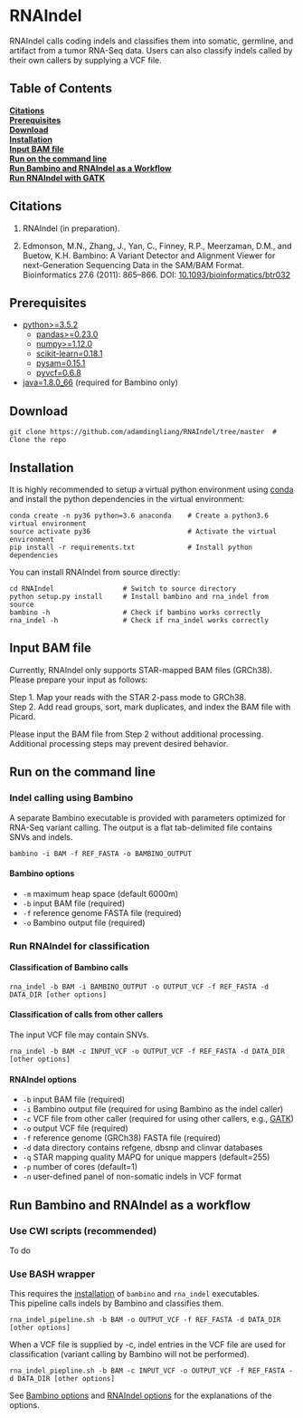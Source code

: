 # RNAIndel
RNAIndel calls coding indels and classifies them into 
somatic, germline, and artifact from a tumor RNA-Seq data.
Users can also classify indels called by their own callers by
supplying a VCF file.

## Table of Contents
**[Citations](#citations)**<br>
**[Prerequisites](#prerequisites)**<br>
**[Download](#download)**<br>
**[Installation](#installation)**<br>
**[Input BAM file](#input-bam-file)**<br>
**[Run on the command line](#run-on-the-command-line)**<br>
**[Run Bambino and RNAIndel as a Workflow](#run-bambino-and-rnaindel-as-a-workflow)**<br>
**[Run RNAIndel with GATK](#run-rnaindel-with-gatk)**<br>


## Citations
1. RNAIndel (in preparation).

2. Edmonson, M.N., Zhang, J., Yan, C., Finney, R.P., Meerzaman, D.M., and Buetow, K.H. Bambino: A Variant Detector 
and Alignment Viewer for next-Generation Sequencing Data in 
the SAM/BAM Format. Bioinformatics 27.6 (2011): 865–866. 
DOI: [10.1093/bioinformatics/btr032](https://www.ncbi.nlm.nih.gov/pmc/articles/PMC3051333/)

## Prerequisites
* [python>=3.5.2](https://www.python.org/downloads/)
    * [pandas>=0.23.0](https://pandas.pydata.org/)
    * [numpy>=1.12.0](https://www.scipy.org/scipylib/download.html)
    * [scikit-learn=0.18.1](http://scikit-learn.org/stable/install.html#)
    * [pysam=0.15.1](https://pysam.readthedocs.io/en/latest/index.html)
    * [pyvcf=0.6.8](https://pyvcf.readthedocs.io/en/latest/index.html)
* [java=1.8.0_66](https://www.java.com/en/download/) (required for Bambino only)


## Download
```
git clone https://github.com/adamdingliang/RNAIndel/tree/master  # Clone the repo
```


## Installation
It is highly recommended to setup a virtual python environment using [conda](https://conda.io/docs/) and install 
the python dependencies in the virtual environment:
```
conda create -n py36 python=3.6 anaconda    # Create a python3.6 virtual environment
source activate py36                        # Activate the virtual environment
pip install -r requirements.txt             # Install python dependencies
```

You can install RNAIndel from source directly:
```
cd RNAIndel                 # Switch to source directory
python setup.py install     # Install bambino and rna_indel from source
bambino -h                  # Check if bambino works correctly
rna_indel -h                # Check if rna_indel works correctly
```

## Input BAM file
Currently, RNAIndel only supports STAR-mapped BAM files (GRCh38).<br>
Please prepare your input as follows:<br>

Step 1. Map your reads with the STAR 2-pass mode to GRCh38.<br>
Step 2. Add read groups, sort, mark duplicates, and index the BAM file with Picard.<br>

Please input the BAM file from Step 2 without additional processing.<br>
Additional processing steps may prevent desired behavior.

## Run on the command line

### Indel calling using Bambino
A separate Bambino executable is provided with parameters optimized for RNA-Seq variant calling.
The output is a flat tab-delimited file contains SNVs and indels. 
```
bambino -i BAM -f REF_FASTA -o BAMBINO_OUTPUT
```

#### Bambino options
* ```-m``` maximum heap space (default 6000m)
* ```-b``` input BAM file (required)
* ```-f``` reference genome FASTA file (required)
* ```-o``` Bambino output file (required)

### Run RNAIndel for classification
#### Classification of Bambino calls
```
rna_indel -b BAM -i BAMBINO_OUTPUT -o OUTPUT_VCF -f REF_FASTA -d DATA_DIR [other options]
```
#### Classification of calls from other callers
The input VCF file may contain SNVs.
```
rna_indel -b BAM -c INPUT_VCF -o OUTPUT_VCF -f REF_FASTA -d DATA_DIR [other options]
```

#### RNAIndel options
* ```-b``` input BAM file (required)
* ```-i``` Bambino output file (required for using Bambino as the indel caller)
* ```-c``` VCF file from other caller (required for using other callers, e.g., [GATK](https://software.broadinstitute.org/gatk/))
* ```-o``` output VCF file (required)
* ```-f``` reference genome (GRCh38) FASTA file (required)
* ```-d``` data directory contains refgene, dbsnp and clinvar databases
* ```-q``` STAR mapping quality MAPQ for unique mappers (default=255)
* ```-p``` number of cores (default=1)
* ```-n``` user-defined panel of non-somatic indels in VCF format
<!--
* ```-r``` [refgene](https://www.ncbi.nlm.nih.gov/refseq/) coding exon database
* ```-d``` indels on [dbSNP database](https://www.ncbi.nlm.nih.gov/snp) in vcf format
* ```-l``` [ClinVar database](https://www.ncbi.nlm.nih.gov/clinvar/)
* ```-m``` directory with trained random forest models -->


## Run Bambino and RNAIndel as a workflow
### Use CWl scripts (recommended)
To do

### Use BASH wrapper
This requires the [installation](#installation) of `bambino` and `rna_indel` executables.<br>
This pipeline calls indels by Bambino and classifies them.
```
rna_indel_pipeline.sh -b BAM -o OUTPUT_VCF -f REF_FASTA -d DATA_DIR [other options]
```
When a VCF file is supplied by -c,  indel entries in the VCF file are used for classification (variant calling by Bambino will not be performed).
```
rna_indel_piepline.sh -b BAM -c INPUT_VCF -o OUTPUT_VCF -f REF_FASTA -d DATA_DIR [other options]
```
See [Bambino options](#bambino-options) and [RNAIndel options](#rnaindel-options) for the explanations of the options.
